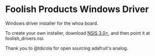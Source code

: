 # Foolish Products Windows Driver

Windows driver installer for the whoa board.

To create your own installer, download [NSIS 3.0+](http://nsis.sourceforge.net/Main_Page), and then point it at foolish_drivers.nsi.

Thank you to @tdicola for open sourcing adafruit's analog.  

